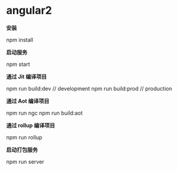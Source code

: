 # angular2

**安装**

npm install

**启动服务**

npm start

**通过 Jit 编译项目**

npm run build:dev     // development
npm run build:prod    // production

**通过 Aot 编译项目**

npm run ngc
npm run build:aot

**通过 rollup 编译项目**

npm run rollup    

**启动打包服务**

npm run server



